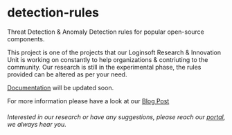 # detection-rules
Threat Detection &amp; Anomaly Detection rules for popular open-source components. 

This project is one of the projects that our Loginsoft Research & Innovation Unit is working on constantly to help organizations & contriuting to the community.
Our research is still in the experimental phase, the rules provided can be altered as per your need. 

[Documentation](http://loginsoftsecurity.gitbook.io/threat-detection) will be updated soon.

For more information please have a look at our [Blog Post](https://www.loginsoft.com/blog/2020/06/17/a-new-approach-to-accelerate-threat-detection/)

###### Interested in our research or have any suggestions, please reach our [portal](https://research.loginsoft.com/), we always hear you. 
